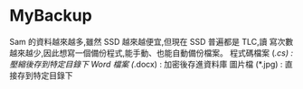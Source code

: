 # MyBackup
Sam 的資料越來越多,雖然 SSD 越來越便宜,但現在 SSD 普遍都是 TLC,讀 寫次數越來越少,因此想寫一個備份程式,能手動、也能自動備份檔案。 程式碼檔案 (*.cs) : 壓縮後存到特定目錄下 Word 檔案 (*.docx) : 加密後存進資料庫 圖片檔 (*.jpg) : 直接存到特定目錄下
